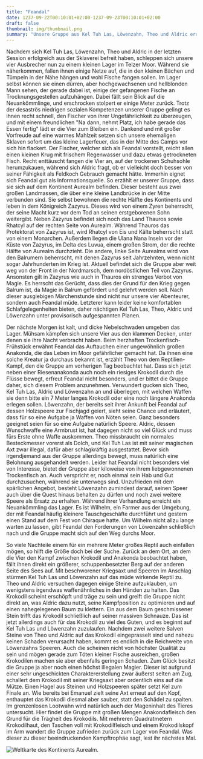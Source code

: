 ```yaml
---
title: "Feandal"
date: 1237-09-22T00:10:01+02:00-1237-09-23T00:10:01+02:00
draft: false
thumbnail: img/thumbnail.png
summary: "Unsere Gruppe aus Kel Tuh Las, Löwenzahn, Theo und Aldric erreicht ein diesmal das Lager im Telzer Moor, welches sie beim letzten Mal entdeckt haben. Hier lernen Sie Feandal den Fischer kennen, welcher ihnen erstmal kurz zusammenfasst, in welchem Land und in welcher Welt Sie sich überhaupt befinden. Nach einer Nacht im Lager von Feandal hat der noch einen Auftrag für unsere Gruppe. Wie dieser lautet und wie sich die Vier hierbei anstellen, erfahrt ihr hier:"
---
```


Nachdem sich Kel Tuh Las, Löwenzahn, Theo und Aldric in der letzten Session erfolgreich aus der Sklaverei befreit haben, schleppen sich unsere vier Ausbrecher nun zu einem kleinen Lager im Telzer Moor. Während sie näherkommen, fallen ihnen einige Netze auf, die in den kleinen Bächen und Tümpeln in der Nähe hängen und wohl Fische fangen sollen. Im Lager selbst können sie einen dürren, aber hochgewachsenen und hellblonden Mann sehen, der gerade dabei ist, einige der gefangenen Fische an Trocknungsgestellen aufzuhängen. Dabei fällt sein Blick auf die Neuankömmlinge, und erschrocken stolpert er einige Meter zurück. Trotz der desaströs niedrigen sozialen Kompetenzen unserer Gruppe gelingt es ihnen recht schnell, den Fischer von ihrer Ungefährlichkeit zu überzeugen, und mit einem freundlichen "Na dann, nehmt Platz, ich habe gerade das Essen fertig" lädt er die Vier zum Bleiben ein. Dankend und mit großer Vorfreude auf eine warmes Mahlzeit setzen sich unsere ehemaligen Sklaven sofort um das kleine Lagerfeuer, das in der Mitte des Camps vor sich hin flackert. Der Fischer, welcher sich als Feandal vorstellt, reicht allen einen kleinen Krug mit frischem Regenwasser und dazu etwas getrockneten Fisch. Recht enttäuscht fangen die Vier an, auf der trockenen Schuhsohle herumzukauen, während sich Aldric fragt, ob er vielleicht doch besser von seiner Fähigkeit als Feldkoch Gebrauch gemacht hätte. Immerhin eignet sich Feandal gut als Informationsquelle. So erzählt er unserer Gruppe, dass sie sich auf dem Kontinent Aurealm befinden. Dieser besteht aus zwei großen Landmassen, die über eine kleine Landbrücke in der Mitte verbunden sind. Sie selbst bewohnen die rechte Hälfte des Kontinents und leben in dem Königreich Zazyrus. Dieses wird von einem Zyren beherrscht, der seine Macht kurz vor dem Tod an seinen erstgeborenen Sohn weitergibt. Neben Zazyrus befindet sich noch das Land Thauros sowie Rhatcyl auf der rechten Seite von Aurealm. Während Thauros das Protektorat von Zazyrus ist, wird Rhatcyl von Eis und Kälte beherrscht statt von einem Monarchen. Außerdem liegen die Ulana Nana Inseln vor der Küste von Zazyrus, im Delta des Luvua, einem großen Strom, der die rechte Hälfte von Aurealm durchzieht. Die andere, linke Seite Aurealms wird von den Balrumern beherrscht, mit denen Zazyrus seit Jahrzehnten, wenn nicht sogar Jahrhunderten im Krieg ist. Aktuell befindet sich die Gruppe aber weit weg von der Front in der Nordmarsch, dem nordöstlichen Teil von Zazyrus. Ansonsten gilt in Zazyrus wie auch in Thauros ein strenges Verbot von Magie. Es herrscht das Gerücht, dass dies der Grund für den Krieg gegen Balrum ist, da Magie in Balrum gefördert und gelehrt werden soll. Nach dieser ausgiebigen Märchenstunde sind nicht nur unsere vier Abenteurer, sondern auch Feandal müde. Letzterer kann leider keine komfortablen Schlafgelegenheiten bieten, daher nächtigen Kel Tuh Las, Theo, Aldric und Löwenzahn unter provisorisch aufgespannten Planen.

Der nächste Morgen ist kalt, und dicke Nebelschwaden umgeben das Lager. Mühsam kämpfen sich unsere Vier aus den klammen Decken, unter denen sie ihre Nacht verbracht haben. Beim herzhaften Trockenfisch-Frühstück erwähnt Feandal das Auftauchen einer ungewöhnlich großen Anakonda, die das Leben im Moor gefährlicher gemacht hat. Da ihnen eine solche Kreatur ja durchaus bekannt ist, erzählt Theo von dem Reptilien-Kampf, den die Gruppe am vorherigen Tag beobachtet hat. Dass sich jetzt neben einer Riesenanakonda auch noch ein riesiges Krokodil durch die Flüsse bewegt, erfreut Feandal nicht besonders, und er bittet die Gruppe daher, sich diesem Problem anzunehmen. Verwundert gucken sich Theo, Kel Tuh Las, Aldric und Löwenzahn an und überlegen, mit welchen Waffen sie denn bitte ein 7 Meter langes Krokodil oder eine noch längere Anakonda erlegen sollen. Löwenzahn, der bereits seit ihrer Ankunft bei Feandal auf dessen Holzspeere zur Fischjagd geiert, sieht seine Chance und erläutert, dass für so eine Aufgabe ja Waffen von Nöten seien. Ganz besonders geeignet seien für so eine Aufgabe natürlich Speere. Aldric, dessen Wunschwaffe eine Armbrust ist, hat dagegen nicht so viel Glück und muss fürs Erste ohne Waffe auskommen. Theo missbraucht ein normales Besteckmesser vorerst als Dolch, und Kel Tuh Las ist mit seiner magischen Axt zwar illegal, dafür aber schlagkräftig ausgestattet. Bevor sich irgendjemand aus der Gruppe allerdings bewegt, muss natürlich eine Belohnung ausgehandelt werden. Leider hat Feandal nicht besonders viel von Interesse, bietet der Gruppe aber kiloweise von ihrem liebgewonnenen Trockenfisch an. Auch verspricht er, noch einmal sein Hab und Gut durchzusuchen, während sie unterwegs sind. Unzufrieden mit dem spärlichen Angebot, besteht Löwenzahn zumindest darauf, seinen Speer auch über die Quest hinaus behalten zu dürfen und noch zwei weitere Speere als Ersatz zu erhalten. Während ihrer Verhandlung erreicht ein Neuankömmling das Lager. Es ist Wilhelm, ein Farmer aus der Umgebung, der mit Feandal häufig kleinere Tauschgeschäfte durchführt und gestern einen Stand auf dem Fest von Chiraque hatte. Um Wilhelm nicht allzu lange warten zu lassen, gibt Feandal den Forderungen von Löwenzahn schließlich nach und die Gruppe macht sich auf den Weg durchs Moor.

So viele Nachteile einem für ein mehrere Meter großes Reptil auch einfallen mögen, so hilft die Größe doch bei der Suche. Zurück an dem Ort, an dem die Vier den Kampf zwischen Krokodil und Anakonda beobachtet haben, fällt ihnen direkt ein größerer, schuppenbesetzter Berg auf der anderen Seite des Sees auf. Mit beschworener Kriegsaxt und Speeren im Anschlag stürmen Kel Tuh Las und Löwenzahn auf das müde wirkende Reptil zu. Theo und Aldric versuchen dagegen einige Steine aufzuklauben, um wenigstens irgendwas waffenähnliches in den Händen zu halten. Das Krokodil scheint erschöpft und träge zu sein und greift die Gruppe nicht direkt an, was Aldric dazu nutzt, seine Kampfposition zu optimieren und auf einen nahegelegenen Baum zu klettern. Ein aus dem Baum geschmissener Stein trifft das Krokodil schließlich auf seiner massiven Schnauze. Das ist jetzt allerdings auch für das Krokodil zu viel des Guten, und es beginnt auf Kel Tuh Las und Löwenzahn zuzulaufen. Nachdem zwei weitere Salven Steine von Theo und Aldric auf das Krokodil eingeprasselt sind und nahezu keinen Schaden verursacht haben, kommt es endlich in die Reichweite von Löwenzahns Speeren. Auch die scheinen nicht von höchster Qualität zu sein und mögen gerade zum Töten kleiner Fische ausreichen, großen Krokodilen machen sie aber ebenfalls geringen Schaden. Zum Glück besitzt die Gruppe ja aber noch einen höchst illegalen Magier. Dieser ist aufgrund einer sehr ungeschickten Charaktererstellung zwar äußerst selten am Zug, schallert dem Krokodil mit seiner Kriegsaxt aber ordentlich eins auf die Mütze. Einen Hagel aus Steinen und Holzspeeren später setzt Kel zum Finale an. Wie bereits bei Emanuel zielt seine Axt erneut auf den Kopf, enthauptet das Krokodil diesmal aber sauber, statt den Schädel zu spalten. Im grenzenlosen Lootwahn wird natürlich auch der Mageninhalt des Tieres untersucht. Hier findet die Gruppe mit großen Mengen Anakondafleisch den Grund für die Trägheit des Krokodils. Mit mehreren Quadratmetern Krokodilhaut, den Taschen voll mit Krokodilfleisch und einem Krokodilskopf im Arm wandert die Gruppe zufrieden zurück zum Lager von Feandal. Was dieser zu dieser beeindruckenden Kampftrophäe sagt, lest ihr nächstes Mal.

<div class="text-center">
  <img class="img-fluid img-max" title="Weltkarte des Kontinents Aurealm" alt="Weltkarte des Kontinents Aurealm." src="./img/Arkanthia_Full_Map.jpg" />
</div>
